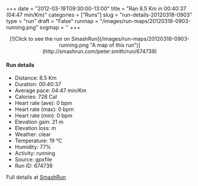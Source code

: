 +++
date = "2012-03-18T09:30:00-13:00"
title = "Ran 8.5 Km in 00:40:37 (04:47 min/Km)"
categories = ["Runs"]
slug = "run-details-20120318-0903"
type = "run"
draft = "False"
runmap = "/images/run-maps/20120318-0903-running.png"
svgmap = '<polyline points="0 47, 8 49, 12 49, 19 49, 21 50, 24 53, 26 54, 28 55, 31 56, 32 56, 36 56, 41 54, 44 53, 45 53, 49 54, 50 54, 52 53, 54 51, 52 48, 52 46, 58 46, 62 45, 65 46, 66 47, 67 49, 70 50, 74 50, 76 48, 85 52, 90 53, 95 52, 100 54">'
+++



<!--more-->

<center>
[![Click to see the run on SmashRun](/images/run-maps/20120318-0903-running.png "A map of this run")](http://smashrun.com/peter.smith/run/674739)
</center>

#### Run details

* Distance: 8.5 Km
* Duration: 00:40:37
* Average pace: 04:47 min/Km
* Calories: 728 Cal
* Heart rate (ave): 0 bpm
* Heart rate (max): 0 bpm
* Heart rate (min): 0 bpm
* Elevation gain: 21 m
* Elevation loss:  m
* Weather: clear
* Temperature: 19 &deg;C
* Humidity: 77%
* Activity: running
* Source: gpxfile
* Run ID: 674739

Full details at [SmashRun](http://smashrun.com/peter.smith/run/674739)